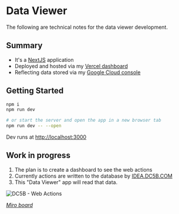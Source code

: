 # Data Viewer

The following are technical notes for the data viewer development.

## Summary

- It's a [NextJS](https://nextjs.org/) application
- Deployed and hosted via my [Vercel dashboard](https://vercel.com/dashboard)
- Reflecting data stored via my [Google Cloud console](https://console.cloud.google.com/)

## Getting Started

```bash
npm i
npm run dev

# or start the server and open the app in a new browser tab
npm run dev -- --open
```

Dev runs at [http://localhost:3000](http://localhost:3000)

## Work in progress

1. The plan is to create a dashboard to see the web actions
2. Currently actions are written to the database by [IDEA.DC5B.COM](https://idea.dc5b.com/)
3. This "Data Viewer" app will read that data.

![DC5B - Web Actions](https://github.com/LL782/IDEA.DC5B/assets/353044/b0e181bd-43a9-4e34-938d-adc490a9e4d2)

_[Miro board](https://miro.com/app/board/uXjVO3dkXBo=/?moveToWidget=3458764560964625407&cot=14)_
